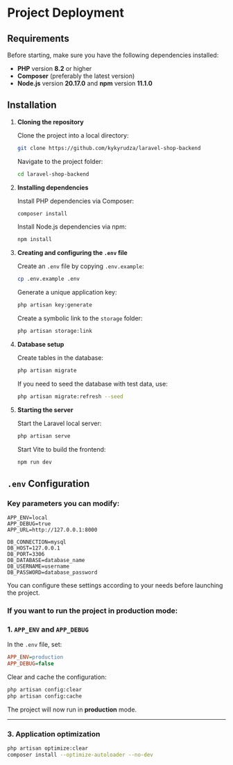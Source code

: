 # Project Deployment

## Requirements

Before starting, make sure you have the following dependencies installed:

- **PHP** version **8.2** or higher
- **Composer** (preferably the latest version)
- **Node.js** version **20.17.0** and **npm** version **11.1.0**

## Installation

1. **Cloning the repository**

   Clone the project into a local directory:
   ```bash
   git clone https://github.com/kykyrudza/laravel-shop-backend
   ```
   Navigate to the project folder:
   ```bash
   cd laravel-shop-backend
   ```

2. **Installing dependencies**

   Install PHP dependencies via Composer:
   ```bash
   composer install
   ```

   Install Node.js dependencies via npm:
   ```bash
   npm install
   ```

3. **Creating and configuring the `.env` file**

   Create an `.env` file by copying `.env.example`:
   ```bash
   cp .env.example .env
   ```

   Generate a unique application key:
   ```bash
   php artisan key:generate
   ```

   Create a symbolic link to the `storage` folder:
   ```bash
   php artisan storage:link
   ```

4. **Database setup**

   Create tables in the database:
   ```bash
   php artisan migrate
   ```

   If you need to seed the database with test data, use:
   ```bash
   php artisan migrate:refresh --seed
   ```

5. **Starting the server**

   Start the Laravel local server:
   ```bash
   php artisan serve
   ```

   Start Vite to build the frontend:
   ```bash
   npm run dev
   ```

## `.env` Configuration

### Key parameters you can modify:
```env
APP_ENV=local
APP_DEBUG=true
APP_URL=http://127.0.0.1:8000

DB_CONNECTION=mysql
DB_HOST=127.0.0.1
DB_PORT=3306
DB_DATABASE=database_name
DB_USERNAME=username
DB_PASSWORD=database_password
```
You can configure these settings according to your needs before launching the project.

### If you want to run the project in **production** mode:

### 1. **`APP_ENV` and `APP_DEBUG`**
In the `.env` file, set:
```ini
APP_ENV=production
APP_DEBUG=false
```
Clear and cache the configuration:
```sh
php artisan config:clear
php artisan config:cache
```

The project will now run in **production** mode.

---

### 3. **Application optimization**
```sh
php artisan optimize:clear
composer install --optimize-autoloader --no-dev
```
